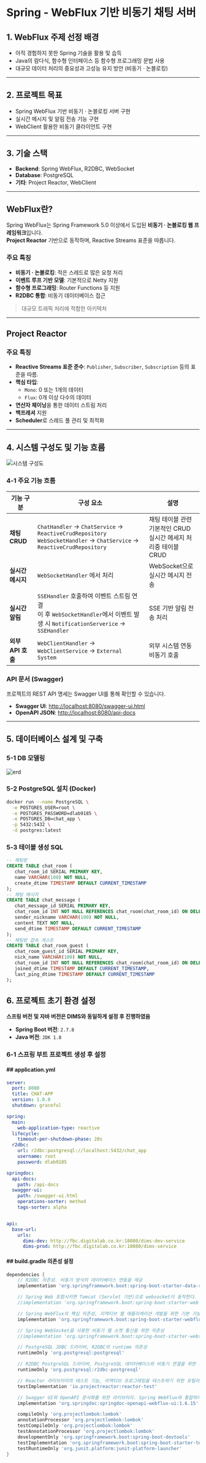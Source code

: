 # Spring - WebFlux 기반 비동기 채팅 서버

## 1. WebFlux 주제 선정 배경

- 아직 경험하지 못한 Spring 기술을 활용 및 습득
- Java의 람다식, 함수형 인터페이스 등 함수형 프로그래밍 문법 사용
- 대규모 데이터 처리의 중요성과 고성능 유지 방안 (비동기 · 논블로킹)

---

## 2. 프로젝트 목표

- Spring WebFlux 기반 비동기 · 논블로킹 서버 구현
- 실시간 메시지 및 알림 전송 기능 구현
- WebClient 활용한 비동기 클라이언트 구현

---

## 3. 기술 스택

- **Backend**: Spring WebFlux, R2DBC, WebSocket
- **Database**: PostgreSQL
- **기타**: Project Reactor, WebClient

---

## WebFlux란?

Spring WebFlux는 Spring Framework 5.0 이상에서 도입된 **비동기 · 논블로킹 웹 프레임워크**입니다.  
**Project Reactor** 기반으로 동작하며, Reactive Streams 표준을 따릅니다.

### 주요 특징

- **비동기 · 논블로킹**: 적은 스레드로 많은 요청 처리
- **이벤트 루프 기반 모델**: 기본적으로 Netty 지원
- **함수형 프로그래밍**: Router Functions 등 지원
- **R2DBC 통합**: 비동기 데이터베이스 접근

> 대규모 트래픽 처리에 적합한 아키텍처

---

## Project Reactor

### 주요 특징

- **Reactive Streams 표준 준수**: `Publisher`, `Subscriber`, `Subscription` 등의 표준을 따름.
- **핵심 타입**:
    - `Mono`: 0 또는 1개의 데이터
    - `Flux`: 0개 이상 다수의 데이터
- **연산자 체이닝**을 통한 데이터 스트림 처리
- **백프레셔** 지원
- **Scheduler**로 스레드 풀 관리 및 최적화

---

## 4. 시스템 구성도 및 기능 흐름
![시스템 구성도](./images/system_flow.png)

### 4-1 주요 기능 흐름

| 기능 구분 | 구성 요소                                                                                                       | 설명                        |
|----------|-------------------------------------------------------------------------------------------------------------|---------------------------|
| **채팅 CRUD** | `ChatHandler` → `ChatService` → `ReactiveCrudRepository` <br> `WebSocketHandler` → `ChatService` → `ReactiveCrudRepository`                                              | 채팅 테이블 관련 기본적인 CRUD <br> 실시간 메세지 처리중 테이블 CRUD |
| **실시간 메시지** | `WebSocketHandler` 에서 처리                                                                                    | WebSocket으로 실시간 메시지 전송    |
| **실시간 알림** | `SSEHandler` 호출하여 이벤트 스트림 연결 <br> 이 후 `WebSocketHandler`에서 이벤트 발생 시 `NotificationServerice` -> `SSEHandler` | SSE 기반 알림 전송 처리           |
| **외부 API 호출** | `WebClientHandler` → `WebClientService` -> `External System`                                                | 외부 시스템 연동 비동기 호출          |


### API 문서 (Swagger)

프로젝트의 REST API 명세는 Swagger UI를 통해 확인할 수 있습니다.

- **Swagger UI**: [http://localhost:8080/swagger-ui.html](http://localhost:8080/swagger-ui.html)
- **OpenAPI JSON**: [http://localhost:8080/api-docs](http://localhost:8080/api-docs)

---

## 5. 데이터베이스 설계 및 구축

### 5-1 DB 모델링
![erd](./images/DB-ERD.png)
### 5-2 PostgreSQL 설치 (Docker)

```bash
docker run --name PostgreSQL \
  -e POSTGRES_USER=root \
  -e POSTGRES_PASSWORD=dlab9185 \
  -e POSTGRES_DB=chat_app \
  -p 5432:5432 \
  -d postgres:latest
```
### 5-3 테이블 생성 SQL
```sql
-- 채팅방
CREATE TABLE chat_room (
   chat_room_id SERIAL PRIMARY KEY,
   name VARCHAR(100) NOT NULL,
   create_dtime TIMESTAMP DEFAULT CURRENT_TIMESTAMP
);
-- 채팅 메시지
CREATE TABLE chat_message (
   chat_message_id SERIAL PRIMARY KEY,
   chat_room_id INT NOT NULL REFERENCES chat_room(chat_room_id) ON DELETE CASCADE,
   sender_nickname VARCHAR(100) NOT NULL,
   content TEXT NOT NULL,
   send_dtime TIMESTAMP DEFAULT CURRENT_TIMESTAMP
);
-- 채팅방 접속 게스트
CREATE TABLE chat_room_guest (
   chat_room_guest_id SERIAL PRIMARY KEY,
   nick_name VARCHAR(100) NOT NULL,
   chat_room_id INT NOT NULL REFERENCES chat_room(chat_room_id) ON DELETE CASCADE,
   joined_dtime TIMESTAMP DEFAULT CURRENT_TIMESTAMP,
   last_ping_dtime TIMESTAMP DEFAULT CURRENT_TIMESTAMP
);


```

## 6. 프로젝트 초기 환경 설정 
**스프링 버전 및 자바 버전은 DIMS와 동일하게 설정 후 진행하였음**
- **Spring Boot 버전**: `2.7.8`
- **Java 버전**: `JDK 1.8`

### 6-1 스프링 부트 프로젝트 생성 후 설정
#### ## application.yml 

```yaml
server:
  port: 8080
  title: CHAT-APP
  version: 1.0.0
  shutdown: graceful

spring:
  main:
    web-application-type: reactive
  lifecycle:
    timeout-per-shutdown-phase: 20s
  r2dbc:
    url: r2dbc:postgresql://localhost:5432/chat_app
    username: root
    password: dlab9185

springdoc:
  api-docs:
    path: /api-docs
  swagger-ui:
    path: /swagger-ui.html
    operations-sorter: method
    tags-sorter: alpha


api:
  base-url:
    urls:
      dims-dev: http://fbc.digitalab.co.kr:18080/dims-dev-service
      dims-prod: http://fbc.digitalab.co.kr:18080/dims-service
```

#### ## build.gradle 의존성 설정 

```gradle
dependencies {
	// R2DBC 의존성. 비동기 방식의 데이터베이스 연동을 제공
	implementation 'org.springframework.boot:spring-boot-starter-data-r2dbc'

	// Spring Web 포함시키면 Tomcat (Servlet 기반)으로 websocket이 동작한다. netty위에서 동작해야함
	//implementation 'org.springframework.boot:spring-boot-starter-web'

	// Spring WebFlux의 핵심 의존성, 리액티브 웹 애플리케이션 개발을 위한 기본 기능을 제공
	implementation 'org.springframework.boot:spring-boot-starter-webflux'

	// Spring WebSocket을 사용한 비동기 웹 소켓 통신을 위한 의존성
	//implementation 'org.springframework.boot:spring-boot-starter-websocket' // 주석이유 : spring-boot-starter-webflux에 WebSocket이 내장되어 있음.

	// PostgreSQL JDBC 드라이버, R2DBC의 runtime 의존성
	runtimeOnly 'org.postgresql:postgresql'

	// R2DBC PostgreSQL 드라이버, PostgreSQL 데이터베이스와 비동기 연결을 위한 드라이버
	runtimeOnly 'org.postgresql:r2dbc-postgresql'

	// Reactor 라이브러리의 테스트 기능, 리액티브 프로그래밍을 테스트하기 위한 유틸리티 제공
	testImplementation 'io.projectreactor:reactor-test'

	// Swagger UI와 OpenAPI 문서화를 위한 라이브러리. Spring WebFlux와 통합하여 API 문서화 가능
	implementation 'org.springdoc:springdoc-openapi-webflux-ui:1.6.15'

	compileOnly 'org.projectlombok:lombok'
	annotationProcessor 'org.projectlombok:lombok'
	testCompileOnly 'org.projectlombok:lombok'
	testAnnotationProcessor 'org.projectlombok:lombok'
	developmentOnly 'org.springframework.boot:spring-boot-devtools'
	testImplementation 'org.springframework.boot:spring-boot-starter-test'
	testRuntimeOnly 'org.junit.platform:junit-platform-launcher'
}

```